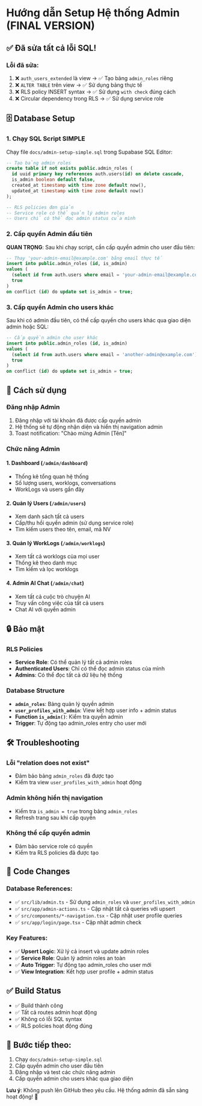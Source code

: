 # Hướng dẫn Setup Hệ thống Admin (FINAL VERSION)

## ✅ **Đã sửa tất cả lỗi SQL!**

### **Lỗi đã sửa:**
1. ❌ `auth_users_extended` là view → ✅ Tạo bảng `admin_roles` riêng
2. ❌ `ALTER TABLE` trên view → ✅ Sử dụng bảng thực tế
3. ❌ RLS policy INSERT syntax → ✅ Sử dụng `with check` đúng cách
4. ❌ Circular dependency trong RLS → ✅ Sử dụng service role

## 🗄️ Database Setup

### 1. Chạy SQL Script SIMPLE
Chạy file `docs/admin-setup-simple.sql` trong Supabase SQL Editor:

```sql
-- Tạo bảng admin_roles
create table if not exists public.admin_roles (
  id uuid primary key references auth.users(id) on delete cascade,
  is_admin boolean default false,
  created_at timestamp with time zone default now(),
  updated_at timestamp with time zone default now()
);

-- RLS policies đơn giản
-- Service role có thể quản lý admin roles
-- Users chỉ có thể đọc admin status của mình
```

### 2. Cấp quyền Admin đầu tiên
**QUAN TRỌNG**: Sau khi chạy script, cần cấp quyền admin cho user đầu tiên:

```sql
-- Thay 'your-admin-email@example.com' bằng email thực tế
insert into public.admin_roles (id, is_admin)
values (
  (select id from auth.users where email = 'your-admin-email@example.com'), 
  true
)
on conflict (id) do update set is_admin = true;
```

### 3. Cấp quyền Admin cho users khác
Sau khi có admin đầu tiên, có thể cấp quyền cho users khác qua giao diện admin hoặc SQL:

```sql
-- Cấp quyền admin cho user khác
insert into public.admin_roles (id, is_admin)
values (
  (select id from auth.users where email = 'another-admin@example.com'), 
  true
)
on conflict (id) do update set is_admin = true;
```

## 🚀 Cách sử dụng

### Đăng nhập Admin
1. Đăng nhập với tài khoản đã được cấp quyền admin
2. Hệ thống sẽ tự động nhận diện và hiển thị navigation admin
3. Toast notification: "Chào mừng Admin [Tên]"

### Chức năng Admin

#### 1. **Dashboard** (`/admin/dashboard`)
- Thống kê tổng quan hệ thống
- Số lượng users, worklogs, conversations
- WorkLogs và users gần đây

#### 2. **Quản lý Users** (`/admin/users`)
- Xem danh sách tất cả users
- Cấp/thu hồi quyền admin (sử dụng service role)
- Tìm kiếm users theo tên, email, mã NV

#### 3. **Quản lý WorkLogs** (`/admin/worklogs`)
- Xem tất cả worklogs của mọi user
- Thống kê theo danh mục
- Tìm kiếm và lọc worklogs

#### 4. **Admin AI Chat** (`/admin/chat`)
- Xem tất cả cuộc trò chuyện AI
- Truy vấn công việc của tất cả users
- Chat AI với quyền admin

## 🔒 Bảo mật

### RLS Policies
- **Service Role**: Có thể quản lý tất cả admin roles
- **Authenticated Users**: Chỉ có thể đọc admin status của mình
- **Admins**: Có thể đọc tất cả dữ liệu hệ thống

### Database Structure
- **`admin_roles`**: Bảng quản lý quyền admin
- **`user_profiles_with_admin`**: View kết hợp user info + admin status
- **Function `is_admin()`**: Kiểm tra quyền admin
- **Trigger**: Tự động tạo admin_roles entry cho user mới

## 🛠️ Troubleshooting

### Lỗi "relation does not exist"
- Đảm bảo bảng `admin_roles` đã được tạo
- Kiểm tra view `user_profiles_with_admin` hoạt động

### Admin không hiển thị navigation
- Kiểm tra `is_admin = true` trong bảng `admin_roles`
- Refresh trang sau khi cấp quyền

### Không thể cấp quyền admin
- Đảm bảo service role có quyền
- Kiểm tra RLS policies đã được tạo

## 📝 Code Changes

### Database References:
- ✅ `src/lib/admin.ts` - Sử dụng `admin_roles` và `user_profiles_with_admin`
- ✅ `src/app/admin-actions.ts` - Cập nhật tất cả queries với upsert
- ✅ `src/components/*-navigation.tsx` - Cập nhật user profile queries
- ✅ `src/app/login/page.tsx` - Cập nhật admin check

### Key Features:
- ✅ **Upsert Logic**: Xử lý cả insert và update admin roles
- ✅ **Service Role**: Quản lý admin roles an toàn
- ✅ **Auto Trigger**: Tự động tạo admin_roles cho user mới
- ✅ **View Integration**: Kết hợp user profile + admin status

## ✅ Build Status
- ✅ Build thành công
- ✅ Tất cả routes admin hoạt động
- ✅ Không có lỗi SQL syntax
- ✅ RLS policies hoạt động đúng

## 🎯 **Bước tiếp theo:**
1. Chạy `docs/admin-setup-simple.sql`
2. Cấp quyền admin cho user đầu tiên
3. Đăng nhập và test các chức năng admin
4. Cấp quyền admin cho users khác qua giao diện

**Lưu ý**: Không push lên GitHub theo yêu cầu. Hệ thống admin đã sẵn sàng hoạt động! 🚀



